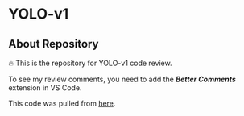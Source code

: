 # YOLO-v1

## About Repository

🔥 This is the repository for YOLO-v1 code review.

To see my review comments, you need to add the ***Better Comments*** extension in VS Code.

This code was pulled from [here](https://github.com/aladdinpersson/Machine-Learning-Collection).
